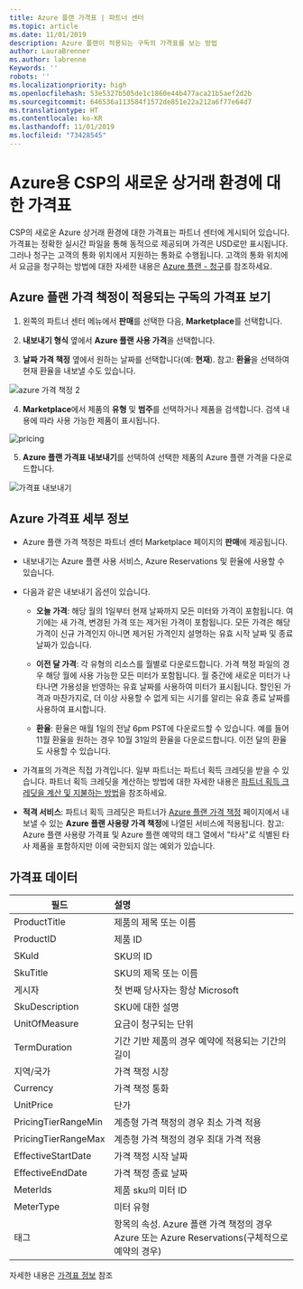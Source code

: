 ```yaml
---
title: Azure 플랜 가격표 | 파트너 센터
ms.topic: article
ms.date: 11/01/2019
description: Azure 플랜이 적용되는 구독의 가격표를 보는 방법
author: LauraBrenner
ms.author: labrenne
Keywords: ''
robots: ''
ms.localizationpriority: high
ms.openlocfilehash: 53e5327b505de1c1860e44b477aca21b5aef2d2b
ms.sourcegitcommit: 646536a113584f1572de851e22a212a6f77e64d7
ms.translationtype: HT
ms.contentlocale: ko-KR
ms.lasthandoff: 11/01/2019
ms.locfileid: "73428545"
---
```

# <a name="price-list-for-the-new-commerce-experience-in-csp-for-azure"></a>Azure용 CSP의 새로운 상거래 환경에 대한 가격표 

CSP의 새로운 Azure 상거래 환경에 대한 가격표는 파트너 센터에 게시되어 있습니다. 가격표는 정확한 실시간 파일을 통해 동적으로 제공되며 가격은 USD로만 표시됩니다. 그러나 청구는 고객의 통화 위치에서 지원하는 통화로 수행됩니다. 고객의 통화 위치에서 요금을 청구하는 방법에 대한 자세한 내용은 [Azure 플랜 - 청구](azure-plan-billing.md)를 참조하세요.

## <a name="see-pricing-for-subscriptions-under-the-azure-plan-pricing"></a>Azure 플랜 가격 책정이 적용되는 구독의 가격표 보기

1. 왼쪽의 파트너 센터 메뉴에서 **판매**를 선택한 다음, **Marketplace**를 선택합니다.

2. **내보내기 형식** 옆에서 **Azure 플랜 사용 가격**을 선택합니다.

3. **날짜 가격 책정** 옆에서 원하는 날짜를 선택합니다(예: **현재**). 참고: **환율**을 선택하여 현재 환율을 내보낼 수도 있습니다.

![azure 가격 책정 2](images/azure/pricelist2.jpg)

4. **Marketplace**에서 제품의 **유형** 및 **범주**를 선택하거나 제품을 검색합니다. 검색 내용에 따라 사용 가능한 제품이 표시됩니다.

![pricing](images/azure/Azurepricelist1.jpg)

5. **Azure 플랜 가격표 내보내기**를 선택하여 선택한 제품의 Azure 플랜 가격을 다운로드합니다.


![가격표 내보내기](images/azure/pricelist1.png)



## <a name="azure-price-list-specifics"></a>Azure 가격표 세부 정보

- Azure 플랜 가격 책정은 파트너 센터 Marketplace 페이지의 **판매**에 제공됩니다.

- 내보내기는 Azure 플랜 사용 서비스, Azure Reservations 및 환율에 사용할 수 있습니다.

- 다음과 같은 내보내기 옵션이 있습니다.

    - **오늘 가격**: 해당 월의 1일부터 현재 날짜까지 모든 미터와 가격이 포함됩니다. 여기에는 새 가격, 변경된 가격 또는 제거된 가격이 포함됩니다. 모든 가격은 해당 가격이 신규 가격인지 아니면 제거된 가격인지 설명하는 유효 시작 날짜 및 종료 날짜가 있습니다.

    - **이전 달 가격**: 각 유형의 리소스를 월별로 다운로드합니다. 가격 책정 파일의 경우 해당 월에 사용 가능한 모든 미터가 포함됩니다. 월 중간에 새로운 미터가 나타나면 가용성을 반영하는 유효 날짜를 사용하여 미터가 표시됩니다. 할인된 가격과 마찬가지로, 더 이상 사용할 수 없게 되는 시기를 알리는 유효 종료 날짜를 사용하여 표시합니다.

    - **환율**: 환율은 매월 1일의 전날 6pm PST에 다운로드할 수 있습니다. 예를 들어 11월 환율을 원하는 경우 10월 31일의 환율을 다운로드합니다. 이전 달의 환율도 사용할 수 있습니다.

- 가격표의 가격은 직접 가격입니다. 일부 파트너는 파트너 획득 크레딧을 받을 수 있습니다. 파트너 획득 크레딧을 계산하는 방법에 대한 자세한 내용은 [파트너 획득 크레딧을 계산 및 지불하는 방법](partner-earned-credit-explanation.md)을 참조하세요.

- **적격 서비스**: 파트너 획득 크레딧은 파트너가 [Azure 플랜 가격 책정](https://partner.microsoft.com/commerce/sales) 페이지에서 내보낼 수 있는 **Azure 플랜 사용량 가격 책정**에 나열된 서비스에 적용됩니다. 참고: Azure 플랜 사용량 가격표 및 Azure 플랜 예약의 태그 열에서 "타사"로 식별된 타사 제품을 포함하지만 이에 국한되지 않는 예외가 있습니다.

## <a name="price-list-data"></a>가격표 데이터

|**필드**   |**설명**   |
|--------------------------|:---------------------------|
|ProductTitle  |제품의 제목 또는 이름|
|ProductID   |제품 ID|
|SKuId|SKU의 ID|
|SkuTitle|SKU의 제목 또는 이름|
|게시자|첫 번째 당사자는 항상 Microsoft|
|SkuDescription|SKU에 대한 설명|
|UnitOfMeasure|요금이 청구되는 단위|
|TermDuration|기간 기반 제품의 경우 예약에 적용되는 기간의 길이|
|지역/국가|가격 책정 시장|
|Currency|가격 책정 통화|
|UnitPrice|단가|
|PricingTierRangeMin|계층형 가격 책정의 경우 최소 가격 적용|
|PricingTierRangeMax|계층형 가격 책정의 경우 최대 가격 적용|
|EffectiveStartDate|가격 책정 시작 날짜|
|EffectiveEndDate|가격 책정 종료 날짜|
|MeterIds|제품 sku의 미터 ID|
|MeterType|미터 유형|
|태그|항목의 속성. Azure 플랜 가격 책정의 경우 Azure 또는 Azure Reservations(구체적으로 예약의 경우)|

자세한 내용은 [가격표 정보](https://partner.microsoft.com/commerce/sales?type=Any&category=Any) 참조  
